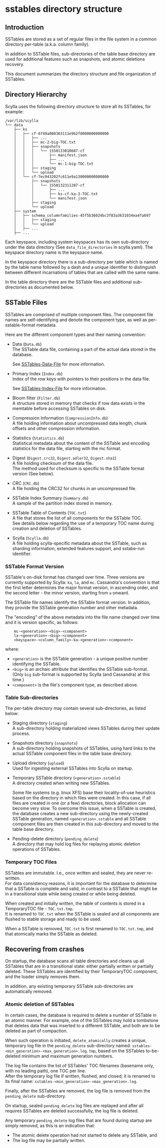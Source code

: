 
# sstables directory structure

## Introduction

SSTables are stored as a set of regular files in the file system
in a common directory per-table (a.k.a. column family).

In addition to SSTable files, sub-directories of the table base directory
are used for additional features such as snapshots, and atomic deletions recovery.

This document summarizes the directory structure and file organization of SSTables.

## Directory Hierarchy

Scylla uses the following directory structure to store all its SSTables, for example:

```
/var/lib/scylla
└── data
    ├── ks
    │   ├── cf-6749a080303111e9b2f8000000000000
    │   │   ├── ...
    │   │   ├── mc-2-big-TOC.txt
    │   │   ├── snapshots
    │   │   │   └── 1550133010687-cf
    │   │   │       ├── manifest.json
    │   │   │       ├── ...
    │   │   │       └── mc-1-big-TOC.txt
    │   │   ├── staging
    │   │   └── upload
    │   └── cf-7ec943202fc611e9a130000000000000
    │       ├── snapshots
    │       │   └── 1550132311207-cf
    │       │       ├── ...
    │       │       ├── ks-cf-ka-3-TOC.txt
    │       │       └── manifest.json
    │       ├── staging
    │       └── upload
    ├── system
    │   ├── schema_columnfamilies-45f5b36024bc3f83a3631034ea4fa697
    │   │   ├── staging
    │   │   └── upload
    │   ├── ...
    ├── ...
```

Each keyspace, including system keyspaces has its own sub-directory
under the data directory (See `data_file_directories` in scylla.yaml).
The keyspace directory name is the keyspace name.

In the keyspace directory there is a sub-directory per table
which is named by the table name followed by a dash and a unique identifier
to distinguish between different incarnations of tables that are called with the same name.

In the table directory there are the SSTable files and additional
sub-directories as documented below.

## SSTable Files

SSTables are comprised of multiple component files.
The component file names are self-identifying and denote the component type, as well as per-sstable-format metadata.

Here are the different component types and their naming convention:

* Data (`Data.db`)  
  The SSTable data file, containing a part of the actual data stored in the database.

  See [SSTables-Data-File](https://github.com/scylladb/scylla/wiki/SSTables-Data-File) for more information.

* Primary Index (`Index.db`)  
  Index of the row keys with pointers to their positions in the data file.

  See [SSTables-Index-File](https://github.com/scylladb/scylla/wiki/SSTables-Index-File) for more information.


* Bloom filter (`Filter.db`)  
  A structure stored in memory that checks if row data exists in the memtable before accessing SSTables on disk.


* Compression Information (`CompressionInfo.db`)  
  A file holding information about uncompressed data length, chunk offsets and other compression information.


* Statistics (`Statistics.db`)  
  Statistical metadata about the content of the SSTable and encoding statistics for the data file, starting with the mc format.


* Digest (`Digest.crc32`, `Digest.adler32`, `Digest.sha1`)  
  A file holding checksum of the data file.  
  The method used for checksum is specific to the SSTable format version (See below).


* CRC (`CRC.db`)  
  A file holding the CRC32 for chunks in an uncompressed file.


* SSTable Index Summary (`Summary.db`)  
  A sample of the partition index stored in memory.


* SSTable Table of Contents (`TOC.txt`)  
  A file that stores the list of all components for the SSTable TOC.  
  See details below regarding the use of a temporary TOC name during creation and deletion of SSTables.


* Scylla (`Scylla.db`)  
  A file holding scylla-specific metadata about the SSTable, such as sharding information, extended features support, and sstabe-run identifier.

### SSTable Format Version

SSTable's on-disk format has changed over time.
Three versions are currently supported by Scylla: `ka`, `la`, and `mc`.
Cassandra's convention is that the first letter determines
the major format version, in ascending order, and the second letter -
the minor version, starting from `a` onward.

The SSTable file names identify the SSTable format version.
In addition, they provide the SSTable generation number and other metadata.

The "encoding" of the above metadata into the file name changed over time
and it is version specific, as follows:

```
    mc-<generation>-<big>-<component>
    la-<generation>-<big>-<component>
    <keyspace>-<column_family>-ka-<generation>-<component>
```

where:
* `<generation>` is the SSTable generation - a unique positive number identifying the SSTable.
* `<big>` is an archaic attribute that identifies the SSTable sub-format.  
  (Only `big` sub-format is supported by Scylla (and Cassandra) at this time.)
* `<component>` is the file's component type, as described above.

### Table Sub-directories

The per-table directory may contain several sub-directories, as listed below:

* Staging directory (`staging`)  
  A sub-directory holding materialized views SSTables during their update process.


* Snapshots directory (`snapshots`)  
  A sub-directory holding snapshots of SSTables, using hard links to the actual SSTable component files in the table base directory.


* Upload directory (`upload`)  
  Used for ingesting external SSTables into Scylla on startup.


* Temporary SSTable directory (`<generation>.sstable`)  
  A directory created when writing new SSTables.

  Some file systems (e.g. linux XFS) base their locality-of-use heuristics based on the directory in which files were created.
  In this case, if all files are created in one (or a few) directories, block allocation can become very slow.
  To overcome this issue, when a SSTable is created, the database creates a new sub-directory using the newly-created SSTable generation, named `<generation>.sstable`
  and all SSTable component files are then created in this sub-directory and moved to the table base directory.  
  
* Pending-delete directory (`pending_delete`)  
  A directory that may hold log files for replaying atomic deletion operations of SSTables.

### Temporary TOC Files

SSTables are immutable. I.e., once written and sealed, they are never re-written.  
For data consistency reasons, it is important for the database to determine that a SSTable is complete and valid,
in contrast to a SSTable that might be in a transitional state while being created or while being deleted.

When created and initially written, the table of contents is stored in a TemporaryTOC file - `TOC.txt.tmp`.  
It is renamed to `TOC.txt` when the SSTable is sealed and all components are flushed to stable storage and ready to be used.

When a SSTable is removed, `TOC.txt` is first renamed to `TOC.txt.tmp`, and that atomically marks the SSTable as deleted.

## Recovering from crashes

On startup, the database scans all table directories and cleans up all SSTables that are in a transitional state: either partially written or partially deleted.
These SSTables are identified by their TemporaryTOC component, and the loader simply removes them.

In addition, any existing temporary SSTable sub-directories are automatically removed.

### Atomic deletion of SSTables

In certain cases, the database is required to delete a number of SSTable in an atomic manner.
For example, one of the SSTables may hold a tombstone that deletes data that was inserted to a different SSTable, and both are to be deleted as part of compaction.

When such operation is initiated, `delete_atomically` creates a unique, temporary log file in the `pending_delete` sub-directory named:
`sstables-<min_generation>-<max_generation>.log.tmp`, based on the SSTables to-be-deleted minimum and maximum generation numbers.

The log file contains the list of SSTables' TOC filenames (basename only, with no leading path), one TOC per line.  
After the temporary log file if written, flushed, and closed; it is renamed to its final name: `sstables-<min_generation>-<max_generation>.log`.

Finally, after the SSTables are removed, the log file is removed from the `pending_delete` sub-directory.

On startup, sealed `pending_delete` log files are replayed and after all requires SSTables are deleted successfully, the log file is deleted.

Any temporary `pending_delete` log files that are found during startup are simply removed, as this is an indication that:
- The atomic delete operation had not started to delete any SSTable, and
- The log file may be partially written.
